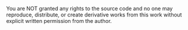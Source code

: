 You are NOT granted any rights to the source code and no one may reproduce, distribute, or create derivative works from this work without explicit written permission from the author.
